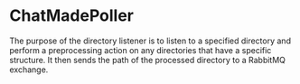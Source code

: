 # ChatMadePoller
The purpose of the directory listener is to listen to a specified directory and perform a preprocessing action on any directories that have a specific structure. It then sends the path of the processed directory to a RabbitMQ exchange.
